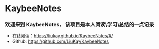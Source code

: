 # KaybeeNotes
### 欢迎来到 KaybeeNotes， 该项目是本人**阅读\学习\总结**的一点记录


- 在线阅读：https://liukay.github.io/KaybeeNotes/#/
- Github: https://github.com/LiuKay/KaybeeNotes
